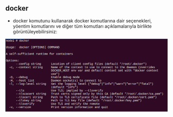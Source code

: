 ## docker

- docker komutunu kullanarak docker komutlarına dair seçenekleri, yöentim komutlarını ve diğer tüm komutları açıklamalarıyla birlikte görüntüleyebilirsiniz:

![Names](https://github.com/ibrahimdoss/Docker/blob/main/Images/dockercmd.png)